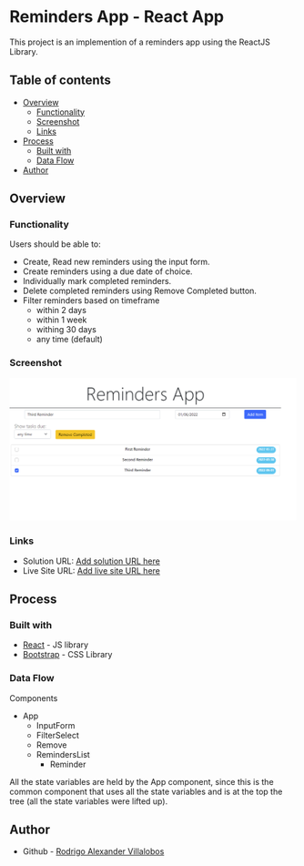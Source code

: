# Reminders App - React App

This project is an implemention of a reminders app using the ReactJS Library.

## Table of contents

- [Overview](#overview)
  - [Functionality](#functionality)
  - [Screenshot](#screenshot)
  - [Links](#links)
- [Process](#process)
  - [Built with](#built-with)
  - [Data Flow](#data-flow)
- [Author](#author)


## Overview

### Functionality

Users should be able to:

- Create, Read new reminders using the input form.
- Create reminders using a due date of choice.
- Individually mark completed reminders.
- Delete completed reminders using Remove Completed button.
- Filter reminders based on timeframe
  - within 2 days
  - within 1 week
  - withing 30 days
  - any time (default)


### Screenshot

![Screenshot](./screenshot.png)


### Links

- Solution URL: [Add solution URL here](https://github.com/Rravg/reminders-app)
- Live Site URL: [Add live site URL here](https://rravg.github.io/reminders-app/)

## Process

### Built with

- [React](https://reactjs.org/) - JS library
- [Bootstrap](https://getbootstrap.com) - CSS Library

### Data Flow

Components

- App
  - InputForm
  - FilterSelect
  - Remove
  - RemindersList
    - Reminder

All the state variables are held by the App component, since this is the common component that uses all the state variables and is at the top the tree (all the state variables were lifted up).

## Author

- Github - [Rodrigo Alexander Villalobos](https://github.com/Rravg)